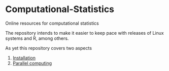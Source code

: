 # Computational-Statistics

Online resources for computational statistics

The repository intends to make it easier to keep pace with releases of Linux systems and R, among others.

As yet this repository covers two aspects

1. [Installation](INSTALL.md)
2. [Parallel computing](PARALLEL.md)
